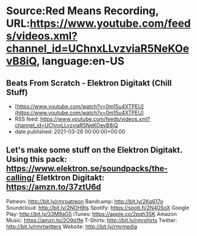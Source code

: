 # Source:Red Means Recording, URL:https://www.youtube.com/feeds/videos.xml?channel_id=UChnxLLvzviaR5NeKOevB8iQ, language:en-US

## Beats From Scratch - Elektron Digitakt (Chill Stuff)
 - [https://www.youtube.com/watch?v=0m15u4XTPEU](https://www.youtube.com/watch?v=0m15u4XTPEU)
 - RSS feed: https://www.youtube.com/feeds/videos.xml?channel_id=UChnxLLvzviaR5NeKOevB8iQ
 - date published: 2021-03-26 00:00:00+00:00

Let's make some stuff on the Elektron Digitakt.
Using this pack: https://www.elektron.se/soundpacks/the-calling/
Eletktron Digitakt: https://amzn.to/37ztU6d
------------------------------------
Patreon: http://bit.ly/rmrpatreon
Bandcamp: http://bit.ly/2Kq617o
Soundcloud: http://bit.ly/2NOH9Is
Spotify: https://spoti.fi/2N40SoX
Google Play: http://bit.ly/33M9aG5
iTunes: https://apple.co/2pqh3SK
Amazon Music: https://amzn.to/2O9q1fe
T-Shirts: http://bit.ly/rmrshirts
Twitter: http://bit.ly/rmrtwitters
Website: http://bit.ly/rmrmedia

